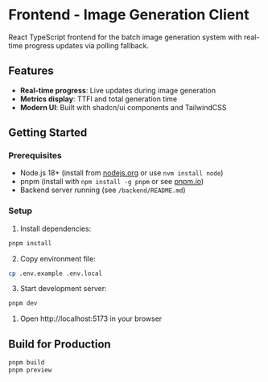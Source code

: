 # Frontend - Image Generation Client

React TypeScript frontend for the batch image generation system with real-time progress updates via polling fallback.

## Features

- **Real-time progress**: Live updates during image generation
- **Metrics display**: TTFI and total generation time
- **Modern UI**: Built with shadcn/ui components and TailwindCSS

## Getting Started

### Prerequisites
- Node.js 18+ (install from [nodejs.org](https://nodejs.org) or use `nvm install node`)
- pnpm (install with `npm install -g pnpm` or see [pnpm.io](https://pnpm.io/installation))
- Backend server running (see `/backend/README.md`)

### Setup

1. Install dependencies:
```bash
pnpm install
```

2. Copy environment file:
```bash
cp .env.example .env.local
```

3. Start development server:
```bash
pnpm dev
```

1. Open http://localhost:5173 in your browser

## Build for Production

```bash
pnpm build
pnpm preview
```